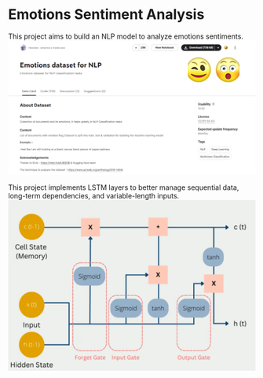 ﻿# Emotions Sentiment Analysis

This project aims to build an NLP model to analyze emotions sentiments. 
![Cute Cat](Emotions-dataset-info.png?raw=true "emotions dataset")

This project implements LSTM layers to better manage sequential data, long-term dependencies, and variable-length inputs. 
![Cute Cat](LSTMArchitecture.png?raw=true "LSTM arch")
